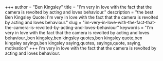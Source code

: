 +++
author = "Ben Kingsley"
title = "I'm very in love with the fact that the camera is revolted by acting and loves behaviour."
description = "the best Ben Kingsley Quote: I'm very in love with the fact that the camera is revolted by acting and loves behaviour."
slug = "im-very-in-love-with-the-fact-that-the-camera-is-revolted-by-acting-and-loves-behaviour"
keywords = "I'm very in love with the fact that the camera is revolted by acting and loves behaviour.,ben kingsley,ben kingsley quotes,ben kingsley quote,ben kingsley sayings,ben kingsley saying,quotes, sayings,quote, saying, motivation"
+++
I'm very in love with the fact that the camera is revolted by acting and loves behaviour.
